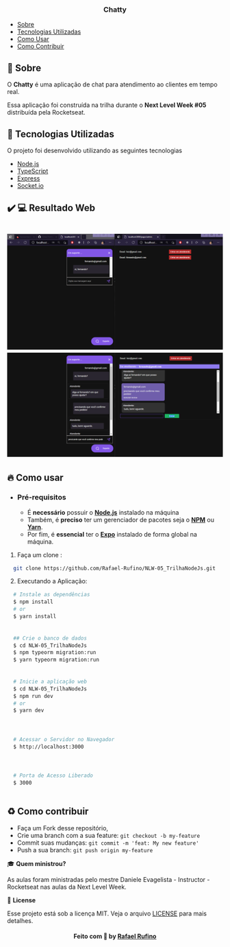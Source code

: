 <h3 align="center">
    <b>Chatty</b>  
    <br>
</h3>




- [Sobre](#sobre)
- [Tecnologias Utilizadas](#tecnologias-utilizadas)
- [Como Usar](#como-usar)
- [Como Contribuir](#como-contribuir)

<a id="sobre"></a>


## :bookmark: Sobre

O <strong>Chatty</strong> é uma aplicação de chat para atendimento ao clientes em tempo real.

Essa aplicação foi construída na trilha durante o <strong> Next Level Week #05</strong> distribuída pela Rocketseat.



<a id="tecnologias-utilizadas"></a>

## :rocket: Tecnologias Utilizadas

O projeto foi desenvolvido utilizando as seguintes tecnologias


- [Node.js](https://nodejs.org/en/)
- [TypeScript](https://www.typescriptlang.org/)
- [Express](https://expressjs.com/pt-br/)
- [Socket.io](https://socket.io/)


## :heavy_check_mark: :computer: Resultado Web

<h1 align="center">
    <img alt="Web Home" src="./.github/chat.png" width="900px">
    <br>
    <img alt="Pessoa cadastrada" src="./.github/atendimento.png" width="900px">

</h1>


<a id="como-usar"></a>

## :fire: Como usar

- ### **Pré-requisitos**

  - É **necessário** possuir o **[Node.js](https://nodejs.org/en/)** instalado na máquina
  - Também, é **preciso** ter um gerenciador de pacotes seja o **[NPM](https://www.npmjs.com/)** ou **[Yarn](https://yarnpkg.com/)**.
  - Por fim, é **essencial** ter o **[Expo](https://expo.io/)** 
  instalado de forma global na máquina.



1. Faça um clone :

```sh
  git clone https://github.com/Rafael-Rufino/NLW-05_TrilhaNodeJs.git
```

2. Executando a Aplicação:

```sh
  # Instale as dependências
  $ npm install
  # or
  $ yarn install


  ## Crie o banco de dados
  $ cd NLW-05_TrilhaNodeJs
  $ npm typeorm migration:run
  $ yarn typeorm migration:run


  # Inicie a aplicação web
  $ cd NLW-05_TrilhaNodeJs
  $ npm run dev
  # or 
  $ yarn dev


  
  # Acessar o Servidor no Navegador
  $ http://localhost:3000


 
  # Porta de Acesso Liberado
  $ 3000



```
  


## :recycle: Como contribuir

- Faça um Fork desse repositório,
- Crie uma branch com a sua feature: `git checkout -b my-feature`
- Commit suas mudanças: `git commit -m 'feat: My new feature'`
- Push a sua branch: `git push origin my-feature`


🎓 **Quem ministrou?**

As aulas foram ministradas pelo mestre Daniele Evagelista - Instructor - Rocketseat nas aulas da Next Level Week.

📝 **License**

Esse projeto está sob a licença MIT. Veja o arquivo [LICENSE](LICENSE.md) para mais detalhes.




<h4 align="center">
    Feito com 💜 by <a href="https://www.linkedin.com/in/rafael-r-dos-santos-b889311ba/" target="_blank">Rafael Rufino</a>
</h4>



